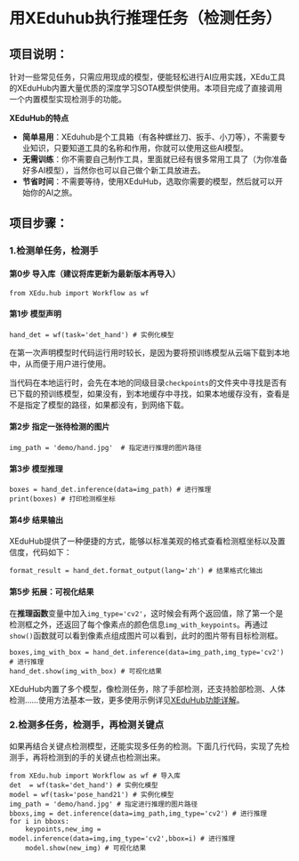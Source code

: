 # 用XEduhub执行推理任务（检测任务）

## 项目说明：

针对一些常见任务，只需应用现成的模型，便能轻松进行AI应用实践，XEdu工具的XEduHub内置大量优质的深度学习SOTA模型供使用。本项目完成了直接调用一个内置模型实现检测手的功能。

**XEduHub的特点**

- **简单易用**：XEduhub是个工具箱（有各种螺丝刀、扳手、小刀等），不需要专业知识，只要知道工具的名称和作用，你就可以使用这些AI模型。
- **无需训练**：你不需要自己制作工具，里面就已经有很多常用工具了（为你准备好多AI模型），当然你也可以自己做个新工具放进去。
- **节省时间**：不需要等待，使用XEduHub，选取你需要的模型，然后就可以开始你的AI之旅。

## 项目步骤：

### 1.检测单任务，检测手

#### 第0步 导入库（建议将库更新为最新版本再导入）

```
from XEdu.hub import Workflow as wf
```

#### 第1步 模型声明

```
hand_det = wf(task='det_hand') # 实例化模型
```

在第一次声明模型时代码运行用时较长，是因为要将预训练模型从云端下载到本地中，从而便于用户进行使用。

当代码在本地运行时，会先在本地的同级目录`checkpoints`的文件夹中寻找是否有已下载的预训练模型，如果没有，到本地缓存中寻找，如果本地缓存没有，查看是不是指定了模型的路径，如果都没有，到网络下载。

#### 第2步 指定一张待检测的图片

```
img_path = 'demo/hand.jpg'  # 指定进行推理的图片路径
```

#### 第3步 模型推理

```
boxes = hand_det.inference(data=img_path) # 进行推理
print(boxes) # 打印检测框坐标
```

#### 第4步 结果输出

XEduHub提供了一种便捷的方式，能够以标准美观的格式查看检测框坐标以及置信度，代码如下：

```
format_result = hand_det.format_output(lang='zh') # 结果格式化输出
```

#### 第5步 拓展：可视化结果

在**推理函数**变量中加入`img_type='cv2'`，这时候会有两个返回值，除了第一个是检测框之外，还返回了每个像素点的颜色信息`img_with_keypoints`。再通过`show()`函数就可以看到像素点组成图片可以看到，此时的图片带有目标检测框。

```
boxes,img_with_box = hand_det.inference(data=img_path,img_type='cv2') # 进行推理
hand_det.show(img_with_box) # 可视化结果
```

XEduHub内置了多个模型，像检测任务，除了手部检测，还支持脸部检测、人体检测……使用方法基本一致，更多使用示例详见[XEduHub功能详解](https://xedu.readthedocs.io/zh/master/xedu_hub/introduction.html#xeduhub)。

### 2.检测多任务，检测手，再检测关键点

如果再结合关键点检测模型，还能实现多任务的检测。下面几行代码，实现了先检测手，再将检测到的手的关键点也检测出来。

```
from XEdu.hub import Workflow as wf # 导入库
det  = wf(task='det_hand') # 实例化模型
model = wf(task='pose_hand21') # 实例化模型
img_path = 'demo/hand.jpg' # 指定进行推理的图片路径
bboxs,img = det.inference(data=img_path,img_type='cv2') # 进行推理
for i in bboxs:
    keypoints,new_img = model.inference(data=img,img_type='cv2',bbox=i) # 进行推理
    model.show(new_img) # 可视化结果
```

